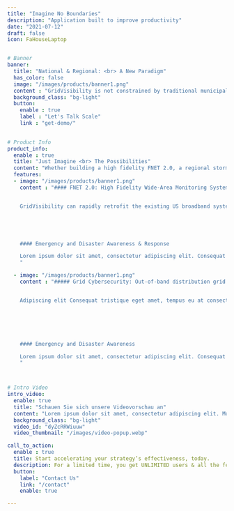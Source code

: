 ```yaml
---
title: "Imagine No Boundaries"
description: "Application built to improve productivity"
date: "2021-07-12"
draft: false
icon: FaHouseLaptop


# Banner
banner:
  title: "National & Regional: <br> A New Paradigm"
  has_color: false
  image: "/images/products/banner1.png"
  content : "GridVisibility is not constrained by traditional municipal, utility, or even state service territories/boundaries. Our broadband infrastructure approach provides a cost efficient and path to holistic, wide-area AND high fidelity state, regional, and national GridVisibility. It's a completely new paradigm."
  background_class: "bg-light"
  button:
    enable : true
    label : "Let's Talk Scale"
    link : "get-demo/"

      
# Product Info
product_info:
  enable : true
  title: "Just Imagine <br> The Possibilities"
  content: "Whether building a high fidelity FNET 2.0, a regional storm assessment and preparation network, emergency and disaster awareness and response, or an out-of-band distribution grid cybersecurity monitoring platform...the impossible is now possible. Removing geographic boundaries opens up a fundamentally new paradigm. Let's talk scale!"
  features:
  - image: "/images/products/banner1.png"
    content : "#### FNET 2.0: High Fidelity Wide-Area Monitoring System


    GridVisibility can rapidly retrofit the existing US broadband system to provide continuous, high fidelity, wide-area monitoring system (WAMS) for the electric power grid. Our existing stategic collaborators enable us to access over 600,000 broadband nodes capable of measuring grid frequency, voltage, and phase angle from the medium voltage distribution system. Our sensor network can provide local, state, regional, and national situational awareness and blackout prevention data and analysis.

    



    #### Emergency and Disaster Awareness & Response

    Lorem ipsum dolor sit amet, consectetur adipiscing elit. Consequat tristique eget amet, tempus eu at consecttur. Leo facilisi nunc viverra tellus. Ac laoreet sit vel consquat.
    "

  - image: "/images/products/banner1.png"
    content : "##### Grid Cybersecurity: Out-of-band distribution grid monitoring


    Adipiscing elit Consequat tristique eget amet, tempus eu at consecttur. Leo facilisi nunc viverra tellus. Ac laoreet sit vel consquat. consectetur adipiscing elit. tempus eu at consecttur.

    




    #### Emergency and Disaster Awareness

    Lorem ipsum dolor sit amet, consectetur adipiscing elit. Consequat tristique eget amet, tempus eu at consecttur. Leo facilisi nunc viverra tellus. Ac laoreet sit vel consquat.
    "



# Intro Video
intro_video:
  enable: true
  title: "Schauen Sie sich unsere Videovorschau an"
  content: "Lorem ipsum dolor sit amet, consectetur adipiscing elit. Morbi egestas Werat viverra id et aliquet. vulputate egestas sollicitudin."
  background_class: "bg-light"
  video_id: "dyZcRRWiuuw"
  video_thumbnail: "/images/video-popup.webp"

call_to_action:
  enable : true
  title: Start accelerating your strategy’s effectiveness, today.
  description: For a limited time, you get UNLIMITED users & all the features available inside the platform!
  button:
    label: "Contact Us"
    link: "/contact"
    enable: true

---
```

